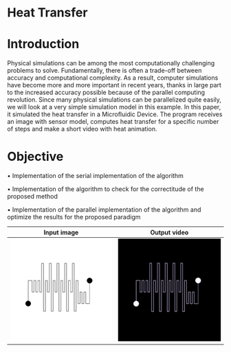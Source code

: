 # Heat Transfer

# Introduction
Physical simulations can be among the most computationally challenging problems to solve. Fundamentally, there is often a trade-off between accuracy and computational complexity. As a result, computer simulations have become more and more important in recent years, thanks in large part to the increased accuracy possible because of the parallel computing revolution. Since many physical simulations can be parallelized quite easily, we will look at a very simple simulation model in this example.
In this paper, it simulated the heat transfer in a Microfluidic Device. The program receives an image with sensor model, computes heat transfer for a specific number of steps and make a short video with heat animation. 

# Objective
• Implementation of the serial implementation of the algorithm 

• Implementation of the algorithm to check for the correctitude of the proposed method 

• Implementation of the parallel implementation of the algorithm and optimize the results for the proposed paradigm


| **Input image** | **Output video** |
| --- | --- |
| <img src="https://github.com/Bianca66/HeatTransfer/blob/main/seq/heat_transfer/mems.bmp" width="400" /> | <img src="https://github.com/Bianca66/HeatTransfer/blob/main/outcpp.gif" width="400" /> |
